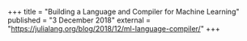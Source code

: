+++
title = "Building a Language and Compiler for Machine Learning"
published = "3 December 2018"
external = "https://julialang.org/blog/2018/12/ml-language-compiler/"
+++
